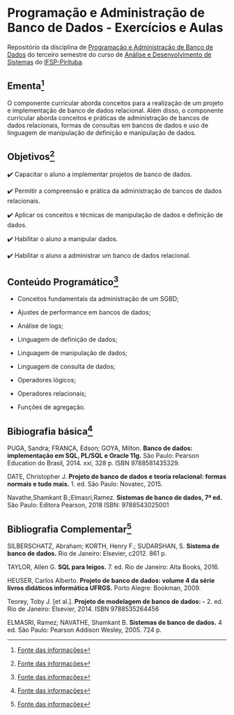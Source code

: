 # Programação e Administração de Banco de Dados - Exercícios e Aulas

Repositório da disciplina de [Programação e Administração de Banco de Dados](https://drive.ifsp.edu.br/s/CS3ah4zmKiNCYTy#pdfviewer) do terceiro semestre do curso de [Análise e Desenvolvimento de Sistemas](https://ptb.ifsp.edu.br/index.php/superiores/ads) do [IFSP-Pirituba](https://ptb.ifsp.edu.br/).

## Ementa[^1]

O componente curricular aborda conceitos para a realização de um projeto e implementação de banco de dados relacional. Além disso, o componente curricular aborda conceitos e práticas de administração de bancos de dados relacionais, formas de consultas em bancos de dados e uso de linguagem de manipulação de definição e manipulação de dados.

## Objetivos[^1]

:heavy_check_mark: Capacitar o aluno a implementar projetos de banco de dados.

:heavy_check_mark: Permitir a compreensão e prática da administração de bancos de dados relacionais.

:heavy_check_mark: Aplicar os conceitos e técnicas de manipulação de dados e definição de dados.

:heavy_check_mark: Habilitar o aluno a manipular dados.

:heavy_check_mark: Habilitar o aluno a administrar um banco de dados relacional.

## Conteúdo Programático[^1]

- Conceitos fundamentais da administração de um SGBD;

- Ajustes de performance em bancos de dados;

- Análise de logs;

- Linguagem de definição de dados;

- Linguagem de manipulação de dados;

- Linguagem de consulta de dados;

- Operadores lógicos;

- Operadores relacionais;

- Funções de agregação.

## Bibiografia básica[^1]

PUGA, Sandra; FRANÇA, Edson; GOYA, Milton. **Banco de dados: implementação em SQL, PL/SQL e Oracle 11g.** São Paulo: Pearson Education do Brasil, 2014. xxi, 328 p. ISBN 9788581435329.

DATE, Christopher J. **Projeto de banco de dados e teoria relacional: formas normais e tudo mais.** 1. ed. São Paulo: Novatec, 2015.

Navathe,Shamkant B.;Elmasri,Ramez. **Sistemas de banco de dados, 7ª ed.** São Paulo: Editora Pearson, 2018 ISBN: 9788543025001

## Bibliografia Complementar[^1]

SILBERSCHATZ, Abraham; KORTH, Henry F.; SUDARSHAN, S. **Sistema de banco de dados.** Rio de Janeiro: Elsevier, c2012. 861 p.

TAYLOR, Allen G. **SQL para leigos.** 7. ed. Rio de Janeiro: Alta Books, 2016.

HEUSER, Carlos Alberto. **Projeto de banco de dados: volume 4 da série livros didáticos informática UFRGS.** Porto Alegre: Bookman, 2009.

Teorey, Toby J. [et al.]. **Projeto de modelagem de banco de dados: -** 2. ed. Rio de Janeiro: Elsevier, 2014. ISBN 9788535264456

ELMASRI, Ramez; NAVATHE, Shamkant B. **Sistemas de banco de dados.** 4 ed. São Paulo: Pearson Addison Wesley, 2005. 724 p.

[^1]: [Fonte das informações](https://drive.ifsp.edu.br/s/CS3ah4zmKiNCYTy#pdfviewer)
